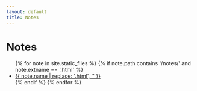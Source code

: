```yaml
---
layout: default
title: Notes
---
```


# Notes

<ul>
{% for note in site.static_files %}
  {% if note.path contains '/notes/' and note.extname == '.html' %}
    <li><a href="{{ note.path | relative_url }}">{{ note.name | replace: '.html', '' }}</a></li>
  {% endif %}
{% endfor %}
</ul>
